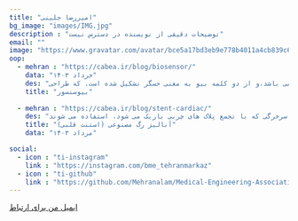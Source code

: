 ```yaml
---
title: "امیررضا جلینی"
bg_image: "images/IMG.jpg"
description : "توضیحات دقیقی از نویسنده در دسترس نیست"
email: ""
image: "https://www.gravatar.com/avatar/bce5a17bd3eb9e778b4011a4cb839c66?s=128&pg&d=identicon" 
oop:
  - mehran : "https://cabea.ir/blog/biosensor/"
    data: "خرداد ۱۴۰۳"
    des: "بیوسنسور ها نامِ گروهی از حسگرها می باشد،و از دو کلمه بیو به معنی حسگر تشکیل شده است. که طراحی (bio)‌ به معنی زیست و سنسور (sensor) آنها بگونه ای میباشد تا بتوانند تنها با یک مادهٔ خاص واکنش نشان دهند"
    title: "بیوسنسور"
    
  - mehran : "https://cabea.ir/blog/stent-cardiac/"
    des: "این دستگاه‌های کوچک اما حیاتی می‌توانند شریان را در ناحیه‌ای که باریک می‌شوید باز نگه دارند. پزشکان در این روش به نام استنت قلب ، یا به عنوان یک روش اورژانسی برای درمان حمله قلبی ، یا به روشی برنامه ریزی شده برای گشاد کردن سرخرگی که با تجمع پلاک های چربی باریک می شود، استفاده می شوند"
    title: "آنالیز رگ مصنوعی (استنت قلبی)"
    data: "مرداد ۱۴۰۳"

social:
  - icon : "ti-instagram"
    link : "https://instagram.com/bme_tehranmarkaz"
  - icon : "ti-github"
    link : "https://github.com/Mehranalam/Medical-Engineering-Association"
---
```





<p style="color: red;"><a href="mailto:amirreza.joleini@gmail.com">ایمیل من برای ارتباط</a></p>
